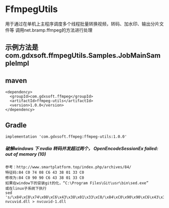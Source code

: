 # FfmpegUtils
用于通过在单机上主程序调度多个线程批量转换视频，转码、加水印、输出分片文件等
调用net.bramp.ffmpeg的方法进行处理

## 示例方法是 com.gdxsoft.ffmpegUtils.Samples.JobMainSampleImpl 

## maven
```
<dependency>
  <groupId>com.gdxsoft.ffmpeg</groupId>
  <artifactId>ffmpeg-utils</artifactId>
  <version>1.0.0</version>
</dependency>
```

## Gradle 
```
implementation 'com.gdxsoft.ffmpeg:ffmpeg-utils:1.0.0'
```



#####  破解windows 下 nvdia 转码并发超过两个， OpenEncodeSessionEx failed: out of memory (10)

```
参考：http://www.smartplatform.top/index.php/archives/84/ 
特征码:84 C0 74 08 C6 43 38 01 33 C0
修改为:84 C0 90 90 C6 43 38 01 33 C0
如果在window下的安装git的化，“C:\Program Files\Git\usr\bin\sed.exe”
或在linux子系统下执行 
sed 's/\x84\xC0\x74\x08\xC6\x43\x38\x01\x33\xC0/\x84\xC0\x90\x90\xC6\x43\x38\x01\x33\xC0/g' nvcuvid.dll > nvcuvid-1.dll
```
